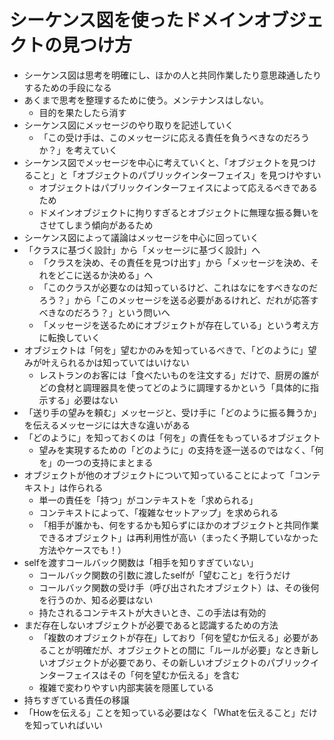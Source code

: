 # シーケンス図を使ったドメインオブジェクトの見つけ方
- シーケンス図は思考を明確にし、ほかの人と共同作業したり意思疎通したりするための手段になる
- あくまで思考を整理するために使う。メンテナンスはしない。
    - 目的を果たしたら消す
- シーケンス図にメッセージのやり取りを記述していく
    - 「この受け手は、このメッセージに応える責任を負うべきなのだろうか？」を考えていく
- シーケンス図でメッセージを中心に考えていくと、「オブジェクトを見つけること」と「オブジェクトのパブリックインターフェイス」を見つけやすい
    - オブジェクトはパブリックインターフェイスによって応えるべきであるため
    - ドメインオブジェクトに拘りすぎるとオブジェクトに無理な振る舞いをさせてしまう傾向があるため
- シーケンス図によって議論はメッセージを中心に回っていく
- 「クラスに基づく設計」から「メッセージに基づく設計」へ
    - 「クラスを決め、その責任を見つけ出す」から「メッセージを決め、それをどこに送るか決める」へ
    - 「このクラスが必要なのは知っているけど、これはなにをすべきなのだろう？」から「このメッセージを送る必要があるけれど、だれが応答すべきなのだろう？」という問いへ
    - 「メッセージを送るためにオブジェクトが存在している」という考え方に転換していく
- オブジェクトは「何を」望むかのみを知っているべきで、「どのように」望みが叶えられるかは知っていてはいけない
    - レストランのお客には「食べたいものを注文する」だけで、厨房の誰がどの食材と調理器具を使ってどのように調理するかという「具体的に指示する」必要はない
- 「送り手の望みを頼む」メッセージと、受け手に「どのように振る舞うか」を伝えるメッセージには大きな違いがある
- 「どのように」を知っておくのは「何を」の責任をもっているオブジェクト
    - 望みを実現するための「どのように」の支持を逐一送るのではなく、「何を」の一つの支持にまとまる
- オブジェクトが他のオブジェクトについて知っていることによって「コンテキスト」は作られる
    - 単一の責任を「持つ」がコンテキストを「求められる」
    - コンテキストによって、「複雑なセットアップ」を求められる
    - 「相手が誰かも、何をするかも知らずにほかのオブジェクトと共同作業できるオブジェクト」は再利用性が高い（まったく予期していなかった方法やケースでも！）
- selfを渡すコールバック関数は「相手を知りすぎていない」
    - コールバック関数の引数に渡したselfが「望むこと」を行うだけ
    - コールバック関数の受け手（呼び出されたオブジェクト）は、その後何を行うのか、知る必要はない
    - 持たされるコンテキストが大きいとき、この手法は有効的
- まだ存在しないオブジェクトが必要であると認識するための方法
    - 「複数のオブジェクトが存在」しており「何を望むか伝える」必要があることが明確だが、オブジェクトとの間に「ルールが必要」なとき新しいオブジェクトが必要であり、その新しいオブジェクトのパブリックインターフェイスはその「何を望むか伝える」を含む
    - 複雑で変わりやすい内部実装を隠匿している
- 持ちすぎている責任の移譲
- 「Howを伝える」ことを知っている必要はなく「Whatを伝えること」だけを知っていればいい
